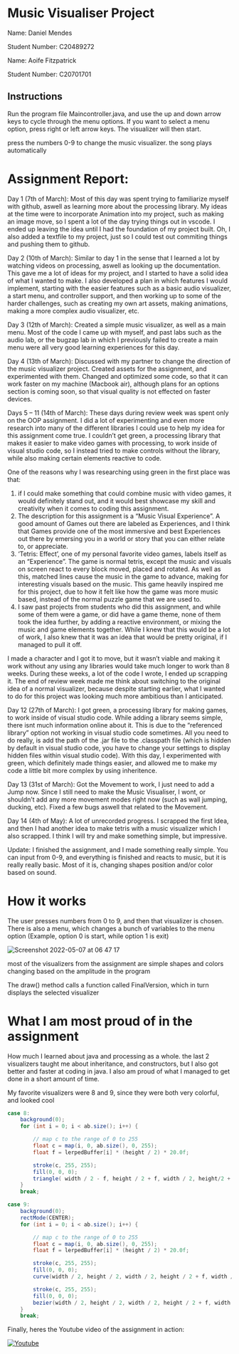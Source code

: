 # Music Visualiser Project

Name: Daniel Mendes

Student Number: C20489272

Name: Aoife Fitzpatrick

Student Number: C20701701

## Instructions
Run the program file Maincontroller.java, and use the up and down arrow keys to cycle through the menu options. If you want to select a menu option, press right or left arrow keys. The visualizer will then start.

press the numbers 0-9 to change the music visualizer. the song plays automatically

# Assignment Report:

Day 1 (7th of March): Most of this day was spent trying to familiarize myself with github, aswell as learning more about the processing library. My ideas at the time were to incorporate Animation into my project, such as making an image move, so I spent a lot of the day trying things out in vscode. I ended up leaving the idea until I had the foundation of my project built. Oh, I also added a textfile to my project, just so I could test out commiting things and pushing them to github.

Day 2 (10th of March): Similar to day 1 in the sense that I learned a lot by watching videos on processing, aswell as looking up the documentation. This gave me a lot of ideas for my project, and I started to have a solid idea of what I wanted to make. I also developed a plan in which features I would implement, starting with the easier features such as a basic audio visualizer, a start menu, and controller support, and then working up to some of the harder challenges, such as creating my own art assets, making animations, making a more complex audio visualizer, etc.

Day 3 (12th of March): Created a simple music visualizer, as well as a main menu. Most of the code I came up with myself, and past labs such as the audio lab, or the bugzap lab in which I previously failed to create a main menu were all very good learning experiences for this day.

Day 4 (13th of March): Discussed with my partner to change the direction of the music visualizer project. Created assets for the assignment, and experimented with them. Changed and optimized some code, so that it can work faster on my machine (Macbook air), although plans for an options section is coming soon, so that visual quality is not effected on faster devices.

Days 5 – 11 (14th of March): These days during review week was spent only on the OOP assignment. I did a lot of experimenting and even more research into many of the different libraries I could use to help my idea for this assignment come true. I couldn’t get green, a processing library that makes it easier to make video games with processing, to work inside of visual studio code, so I instead tried to make controls without the library, while also making certain elements reactive to code. 

One of the reasons why I was researching using green in the first place was that:
1.	if I could make something that could combine music with video games, it would definitely stand out, and it would best showcase my skill and creativity when it comes to coding this assignment.
2.	The description for this assignment is a “Music Visual Experience”. A good amount of Games out there are labeled as Experiences, and I think that Games provide one of the most immersive and best Experiences out there by emersing you in a world or story that you can either relate to, or appreciate.
3.	‘Tetris: Effect’, one of my personal favorite video games, labels itself as an “Experience”. The game is normal tetris, except the music and visuals on screen react to every block moved, placed and rotated. As well as this, matched lines cause the music in the game to advance, making for interesting visuals based on the music. This game heavily inspired me for this project, due to how it felt like how the game was more music based, instead of the normal puzzle game that we are used to.
4.	I saw past projects from students who did this assignment, and while some of them were a game, or did have a game theme, none of them took the idea further, by adding a reactive environment, or mixing the music and game elements together. While I knew that this would be a lot of work, I also knew that it was an idea that would be pretty original, if I managed to pull it off.

I made a character and I got it to move, but it wasn’t viable and making it work without any using any libraries would take much longer to work than 8 weeks. During these weeks, a lot of the code I wrote, I ended up scrapping it. The end of review week made me think about switching to the original idea of a normal visualizer, because despite starting earlier, what I wanted to do for this project was looking much more ambitious than I anticipated.

Day 12 (27th of March): I got green, a processing library for making games, to work inside of visual studio code. While adding a library seems simple, there isnt much information online about it. This is due to the “referenced library” option not working in visual studio code sometimes. All you need to do really, is add the path of the .jar file to the .classpath file (which is hidden by default in visual studio code, you have to change your settings to display hidden files within visual studio code). With this day, I experimented with green, which definitely made things easier, and allowed me to make my code a little bit more complex by using inheritence.

Day 13 (31st of March): Got the Movement to work, I just need to add a Jump now. Since I still need to make the Music Visualiser, I wont, or shouldn’t add any more movement modes right now (such as wall jumping, ducking, etc). Fixed a few bugs aswell that related to the Movement.

Day 14 (4th of May): A lot of unrecorded progress. I scrapped the first Idea, and then I had another idea to make tetris with a music visualizer which I also scrapped. I think I will try and make something simple, but impressive.

Update: I finished the assignment, and I made something really simple. You can input from 0-9, and everything is finished and reacts to music, but it is really really basic.
Most of it is, changing shapes position and/or color based on sound.

# How it works

The user presses numbers from 0 to 9, and then that visualizer is chosen.
There is also a menu, which changes a bunch of variables to the menu option (Example, option 0 is start, while option 1 is exit)

![Screenshot 2022-05-07 at 06 47 17](https://user-images.githubusercontent.com/98469510/167240431-eec5e595-90da-4954-97b4-182c7e933993.png)

most of the visualizers from the assignment are simple shapes and colors changing based on the amplitude in the program

The draw() method calls a function called FinalVersion, which in turn displays the selected visualizer

# What I am most proud of in the assignment

How much I learned about java and processing as a whole. the last 2 visualizers taught me about inheritance, and constructors, but I also got better and faster at coding in java. I also am proud of what I managed to get done in a short amount of time.

My favorite visualizers were 8 and 9, since they were both very colorful, and looked cool

```Java
case 8:
	background(0);
	for (int i = 0; i < ab.size(); i++) {

	    // map c to the range of 0 to 255
	    float c = map(i, 0, ab.size(), 0, 255);
	    float f = lerpedBuffer[i] * (height / 2) * 20.0f;

	    stroke(c, 255, 255);
	    fill(0, 0, 0);
	    triangle( width / 2 - f, height / 2 + f, width / 2, height/2 + f, width / 2 + f, height / 2 + f);
	}
	break;

case 9:
	background(0);
	rectMode(CENTER);
	for (int i = 0; i < ab.size(); i++) {

	    // map c to the range of 0 to 255
	    float c = map(i, 0, ab.size(), 0, 255);
	    float f = lerpedBuffer[i] * (height / 2) * 20.0f;

	    stroke(c, 255, 255);
	    fill(0, 0, 0);
	    curve(width / 2, height / 2, width / 2, height / 2 + f, width / 2 + f, height / 2 + f, width / 2 + f, height / 2);

	    stroke(c, 255, 255);
	    fill(0, 0, 0);
	    bezier(width / 2, height / 2, width / 2, height / 2 + f, width / 2 + f, height / 2 + f, width / 2 + f, height / 2);
	}
	break;
```

Finally, heres the Youtube video of the assignment in action:

[![Youtube](https://img.youtube.com/vi/21Q2ZVyAuiI/0.jpg)](https://www.youtube.com/watch?v=21Q2ZVyAuiI "Music Visualizer Assignment")

